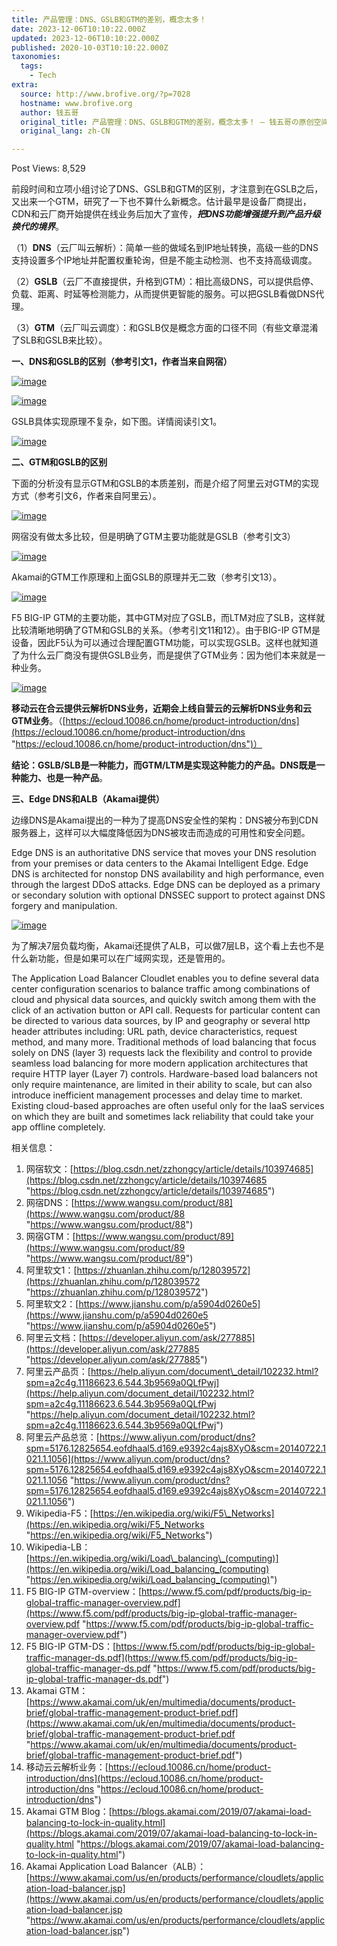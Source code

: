 ```yaml
---
title: 产品管理：DNS、GSLB和GTM的差别，概念太多！
date: 2023-12-06T10:10:22.000Z
updated: 2023-12-06T10:10:22.000Z
published: 2020-10-03T10:10:22.000Z
taxonomies:
  tags:
    - Tech
extra:
  source: http://www.brofive.org/?p=7028
  hostname: www.brofive.org
  author: 钱五哥
  original_title: 产品管理：DNS、GSLB和GTM的差别，概念太多！ – 钱五哥の原创空间
  original_lang: zh-CN

---
```


Post Views: 8,529

前段时间和立项小组讨论了DNS、GSLB和GTM的区别，才注意到在GSLB之后，又出来一个GTM，研究了一下也不算什么新概念。估计最早是设备厂商提出，CDN和云厂商开始提供在线业务后加大了宣传，_**把DNS功能增强提升到产品升级换代的境界**_。

（1）**DNS**（云厂叫云解析）：简单一些的做域名到IP地址转换，高级一些的DNS支持设置多个IP地址并配置权重轮询，但是不能主动检测、也不支持高级调度。

（2）**GSLB**（云厂不直接提供，升格到GTM）：相比高级DNS，可以提供启停、负载、距离、时延等检测能力，从而提供更智能的服务。可以把GSLB看做DNS代理。

（3）**GTM**（云厂叫云调度）：和GSLB仅是概念方面的口径不同（有些文章混淆了SLB和GSLB来比较）。

**一、DNS和GSLB的区别（参考引文1，作者当来自网宿）**

[![image](image_thumb.png "image")](http://www.brofive.org/wp-content/uploads/2020/10/image.png)

[![image](image_thumb-1.png "image")](http://www.brofive.org/wp-content/uploads/2020/10/image-1.png)

GSLB具体实现原理不复杂，如下图。详情阅读引文1。

[![image](image_thumb-2.png "image")](http://www.brofive.org/wp-content/uploads/2020/10/image-2.png)

**二、GTM和GSLB的区别**

下面的分析没有显示GTM和GSLB的本质差别，而是介绍了阿里云对GTM的实现方式（参考引文6，作者来自阿里云）。

[![image](image_thumb-3.png "image")](http://www.brofive.org/wp-content/uploads/2020/10/image-3.png)

网宿没有做太多比较，但是明确了GTM主要功能就是GSLB（参考引文3）

[![image](image_thumb-4.png "image")](http://www.brofive.org/wp-content/uploads/2020/10/image-4.png)

Akamai的GTM工作原理和上面GSLB的原理并无二致（参考引文13）。

[![image](image_thumb-5.png "image")](http://www.brofive.org/wp-content/uploads/2020/10/image-5.png)

F5 BIG-IP GTM的主要功能，其中GTM对应了GSLB，而LTM对应了SLB，这样就比较清晰地明确了GTM和GSLB的关系。（参考引文11和12）。由于BIG-IP GTM是设备，因此F5认为可以通过合理配置GTM功能，可以实现GSLB。这样也就知道了为什么云厂商没有提供GSLB业务，而是提供了GTM业务：因为他们本来就是一种业务。

[![image](image_thumb-6.png "image")](http://www.brofive.org/wp-content/uploads/2020/10/image-6.png)

**移动云在合云提供云解析DNS业务，近期会上线自营云的云解析DNS业务和云GTM业务**。（[https://ecloud.10086.cn/home/product-introduction/dns](https://ecloud.10086.cn/home/product-introduction/dns "https://ecloud.10086.cn/home/product-introduction/dns")）

**结论：GSLB/SLB是一种能力，而GTM/LTM是实现这种能力的产品。DNS既是一种能力、也是一种产品**。

**三、Edge DNS和ALB（Akamai提供）**

边缘DNS是Akamai提出的一种为了提高DNS安全性的架构：DNS被分布到CDN服务器上，这样可以大幅度降低因为DNS被攻击而造成的可用性和安全问题。

Edge DNS is an authoritative DNS service that moves your DNS resolution from your premises or data centers to the Akamai Intelligent Edge. Edge DNS is architected for nonstop DNS availability and high performance, even through the largest DDoS attacks. Edge DNS can be deployed as a primary or secondary solution with optional DNSSEC support to protect against DNS forgery and manipulation.

[![image](image_thumb-7.png "image")](http://www.brofive.org/wp-content/uploads/2020/10/image-7.png)

为了解决7层负载均衡，Akamai还提供了ALB，可以做7层LB，这个看上去也不是什么新功能，但是如果可以在广域网实现，还是管用的。

The Application Load Balancer Cloudlet enables you to define several data center configuration scenarios to balance traffic among combinations of cloud and physical data sources, and quickly switch among them with the click of an activation button or API call. Requests for particular content can be directed to various data sources, by IP and geography or several http header attributes including: URL path, device characteristics, request method, and many more. Traditional methods of load balancing that focus solely on DNS (layer 3) requests lack the flexibility and control to provide seamless load balancing for more modern application architectures that require HTTP layer (Layer 7) controls. Hardware-based load balancers not only require maintenance, are limited in their ability to scale, but can also introduce inefficient management processes and delay time to market. Existing cloud-based approaches are often useful only for the IaaS services on which they are built and sometimes lack reliability that could take your app offline completely.

相关信息：

1.  网宿软文：[https://blog.csdn.net/zzhongcy/article/details/103974685](https://blog.csdn.net/zzhongcy/article/details/103974685 "https://blog.csdn.net/zzhongcy/article/details/103974685")
2.  网宿DNS：[https://www.wangsu.com/product/88](https://www.wangsu.com/product/88 "https://www.wangsu.com/product/88")
3.  网宿GTM：[https://www.wangsu.com/product/89](https://www.wangsu.com/product/89 "https://www.wangsu.com/product/89")
4.  阿里软文1：[https://zhuanlan.zhihu.com/p/128039572](https://zhuanlan.zhihu.com/p/128039572 "https://zhuanlan.zhihu.com/p/128039572")
5.  阿里软文2：[https://www.jianshu.com/p/a5904d0260e5](https://www.jianshu.com/p/a5904d0260e5 "https://www.jianshu.com/p/a5904d0260e5")
6.  阿里云文档：[https://developer.aliyun.com/ask/277885](https://developer.aliyun.com/ask/277885 "https://developer.aliyun.com/ask/277885")
7.  阿里云产品页：[https://help.aliyun.com/document\_detail/102232.html?spm=a2c4g.11186623.6.544.3b9569a0QLfPwj](https://help.aliyun.com/document_detail/102232.html?spm=a2c4g.11186623.6.544.3b9569a0QLfPwj "https://help.aliyun.com/document_detail/102232.html?spm=a2c4g.11186623.6.544.3b9569a0QLfPwj")
8.  阿里云产品总览：[https://www.aliyun.com/product/dns?spm=5176.12825654.eofdhaal5.d169.e9392c4ajs8XyO&scm=20140722.1021.1.1056](https://www.aliyun.com/product/dns?spm=5176.12825654.eofdhaal5.d169.e9392c4ajs8XyO&scm=20140722.1021.1.1056 "https://www.aliyun.com/product/dns?spm=5176.12825654.eofdhaal5.d169.e9392c4ajs8XyO&scm=20140722.1021.1.1056")
9.  Wikipedia-F5：[https://en.wikipedia.org/wiki/F5\_Networks](https://en.wikipedia.org/wiki/F5_Networks "https://en.wikipedia.org/wiki/F5_Networks")
10.  Wikipedia-LB：[https://en.wikipedia.org/wiki/Load\_balancing\_(computing)](https://en.wikipedia.org/wiki/Load_balancing_(computing) "https://en.wikipedia.org/wiki/Load_balancing_(computing)")
11.  F5 BIG-IP GTM-overview：[https://www.f5.com/pdf/products/big-ip-global-traffic-manager-overview.pdf](https://www.f5.com/pdf/products/big-ip-global-traffic-manager-overview.pdf "https://www.f5.com/pdf/products/big-ip-global-traffic-manager-overview.pdf")
12.  F5 BIG-IP GTM-DS：[https://www.f5.com/pdf/products/big-ip-global-traffic-manager-ds.pdf](https://www.f5.com/pdf/products/big-ip-global-traffic-manager-ds.pdf "https://www.f5.com/pdf/products/big-ip-global-traffic-manager-ds.pdf")
13.  Akamai GTM：[https://www.akamai.com/uk/en/multimedia/documents/product-brief/global-traffic-management-product-brief.pdf](https://www.akamai.com/uk/en/multimedia/documents/product-brief/global-traffic-management-product-brief.pdf "https://www.akamai.com/uk/en/multimedia/documents/product-brief/global-traffic-management-product-brief.pdf")
14.  移动云云解析业务：[https://ecloud.10086.cn/home/product-introduction/dns](https://ecloud.10086.cn/home/product-introduction/dns "https://ecloud.10086.cn/home/product-introduction/dns")
15.  Akamai GTM Blog：[https://blogs.akamai.com/2019/07/akamai-load-balancing-to-lock-in-quality.html](https://blogs.akamai.com/2019/07/akamai-load-balancing-to-lock-in-quality.html "https://blogs.akamai.com/2019/07/akamai-load-balancing-to-lock-in-quality.html")
16.  Akamai Application Load Balancer（ALB）：[https://www.akamai.com/us/en/products/performance/cloudlets/application-load-balancer.jsp](https://www.akamai.com/us/en/products/performance/cloudlets/application-load-balancer.jsp "https://www.akamai.com/us/en/products/performance/cloudlets/application-load-balancer.jsp")
